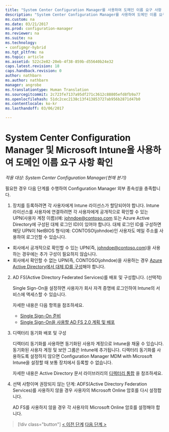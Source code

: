 ```yaml
---
title: "System Center Configuration Manager를 사용하여 도메인 이름 요구 사항 확인 | Microsoft Docs"
description: "System Center Configuration Manager를 사용하여 도메인 이름 요구 사항 확인"
ms.custom: na
ms.date: 03/21/2017
ms.prod: configuration-manager
ms.reviewer: na
ms.suite: na
ms.technology:
- configmgr-hybrid
ms.tgt_pltfrm: na
ms.topic: article
ms.assetid: 522c2e82-20eb-4f38-859b-d55640b24e32
caps.latest.revision: 18
caps.handback.revision: 0
author: nathbarn
ms.author: nathbarn
manager: angrobe
ms.translationtype: Human Translation
ms.sourcegitcommit: 2c723fe7137a95df271c3612c88805efd8fb9a77
ms.openlocfilehash: 51dc2cec2138c13f413853727ab956b2871d47b0
ms.contentlocale: ko-kr
ms.lasthandoff: 03/06/2017

---
```

# <a name="confirm-domain-name-requirements-with-system-center-configuration-manager-and-microsoft-intune"></a>System Center Configuration Manager 및 Microsoft Intune을 사용하여 도메인 이름 요구 사항 확인

*적용 대상: System Center Configuration Manager(현재 분기)*

필요한 경우 다음 단계를 수행하여 Configuration Manager 외부 종속성을 충족합니다.

1. 장치를 등록하려면 각 사용자에게 Intune 라이선스가 할당되어야 합니다. Intune 라이선스를 사용자에 연결하려면 각 사용자에게 공개적으로 확인할 수 있는 UPN(사용자 계정 이름)(예: johndoe@contoso.com 또는 Azure Active Directory에 구성된 대체 로그인 ID)이 있어야 합니다. 대체 로그인 ID를 구성하면 해당 UPN이 NetBIOS 형식(예: CONTOSO\johndoe)인 사용자도 메일 주소를 사용하여 로그인할 수 있습니다.

  - 회사에서 공개적으로 확인할 수 있는 UPN(즉, johndoe@contoso.com)을 사용하는 경우에는 추가 구성이 필요하지 않습니다.
  - 회사에서 확인할 수 없는 UPN(즉, CONTOSO\johndoe)을 사용하는 경우 [Azure Active Directory에서 대체 ID를 구성](https://azure.microsoft.com/documentation/articles/active-directory-aadconnect-get-started-custom/#pages-under-the-section-sync)해야 합니다.

2.  AD FS(Active Directory Federated Services)를 배포 및 구성합니다. (선택적)

     Single Sign-On을 설정하면 사용자가 회사 자격 증명에 로그인하여 Intune의 서비스에 액세스할 수 있습니다.

     자세한 내용은 다음 항목을 참조하세요.
    -   [Single Sign-On 준비](http://go.microsoft.com/fwlink/?LinkID=271124)
    -   [Single Sign-On을 사용할 AD FS 2.0 계획 및 배포](http://go.microsoft.com/fwlink/?LinkID=271125)

3.  디렉터리 동기화 배포 및 구성

     디렉터리 동기화를 사용하면 동기화된 사용자 계정으로 Intune을 채울 수 있습니다. 동기화된 사용자 계정 및 보안 그룹은 Intune에 추가됩니다. 디렉터리 동기화를 사용하도록 설정하지 않으면 Configuration Manager MDM with Microsoft Intune을 설정할 때 보통 장치에서 등록할 수 없습니다.

     자세한 내용은 Active Directory 문서 라이브러리의 [디렉터리 통합](http://go.microsoft.com/fwlink/?LinkID=271120) 을 참조하세요.

4.  선택 사항이며 권장되지 않는 단계: ADFS(Active Directory Federation Services)를 사용하지 않을 경우 사용자의 Microsoft Online 암호를 다시 설정합니다.

     AD FS를 사용하지 않을 경우 각 사용자의 Microsoft Online 암호를 설정해야 합니다.

> [!div class="button"]
[< 이전 단계](create-mdm-collection.md)  [다음 단계 >](configure-intune-subscription.md)

